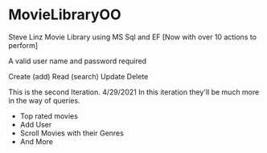 # MovieLibraryOO
Steve Linz 
Movie Library using MS Sql and EF
[Now with over 10 actions to perform]

A valid user name and password required

Create (add)
Read (search)
Update
Delete


This is the second Iteration.  4/29/2021
In this iteration they'll be much more in the way of queries.
 * Top rated movies
 * Add User
 * Scroll Movies with their Genres
 * And More  

